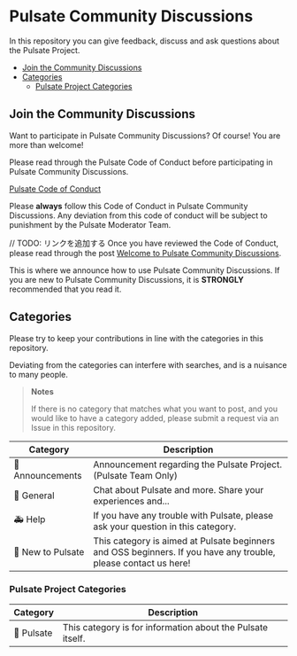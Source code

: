 # Pulsate Community Discussions

In this repository you can give feedback, discuss and ask questions about the
Pulsate Project.

- [Join the Community Discussions](#join-the-community-discussions)
- [Categories](#categories)
  - [Pulsate Project Categories](#pulsate-project-categories)

## Join the Community Discussions

Want to participate in Pulsate Community Discussions? Of course! You are more
than welcome!

Please read through the Pulsate Code of Conduct before participating in Pulsate
Community Discussions.

[Pulsate Code of Conduct][code-of-conduct]

Please **always** follow this Code of Conduct in Pulsate Community Discussions.
Any deviation from this code of conduct will be subject to punishment by the
Pulsate Moderator Team.

// TODO: リンクを追加する Once you have reviewed the Code of Conduct, please
read through the post [Welcome to Pulsate Community Discussions]().

This is where we announce how to use Pulsate Community Discussions. If you are
new to Pulsate Community Discussions, it is **STRONGLY** recommended that you
read it.

## Categories

Please try to keep your contributions in line with the categories in this
repository.

Deviating from the categories can interfere with searches, and is a nuisance to
many people.

> **Notes**
>
> If there is no category that matches what you want to post, and you would like
> to have a category added, please submit a request via an Issue in this
> repository.

| Category          | Description                                                                                                     |
| ----------------- | --------------------------------------------------------------------------------------------------------------- |
| 📣 Announcements  | Announcement regarding the Pulsate Project. (Pulsate Team Only)                                                 |
| 💬 General        | Chat about Pulsate and more. Share your experiences and...                                                      |
| 🚑 Help           | If you have any trouble with Pulsate, please ask your question in this category.                                |
| 👶 New to Pulsate | This category is aimed at Pulsate beginners and OSS beginners. If you have any trouble, please contact us here! |

### Pulsate Project Categories

| Category   | Description                                                |
| ---------- | ---------------------------------------------------------- |
| 💙 Pulsate | This category is for information about the Pulsate itself. |

[code-of-conduct]: https://github.com/pulsate-dev/.github/blob/main/CODE_OF_CONDUCT.md
